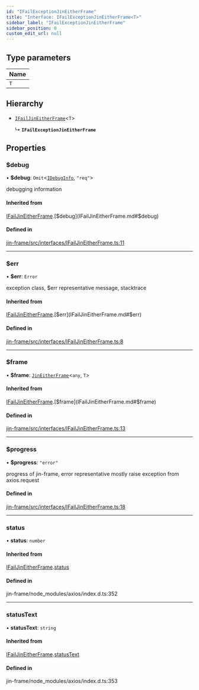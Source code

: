 ```yaml
---
id: "IFailExceptionJinEitherFrame"
title: "Interface: IFailExceptionJinEitherFrame<T>"
sidebar_label: "IFailExceptionJinEitherFrame"
sidebar_position: 0
custom_edit_url: null
---
```


## Type parameters

| Name |
| :------ |
| `T` |

## Hierarchy

- [`IFailJinEitherFrame`](IFailJinEitherFrame.md)<`T`\>

  ↳ **`IFailExceptionJinEitherFrame`**

## Properties

### $debug

• **$debug**: `Omit`<[`IDebugInfo`](IDebugInfo.md), ``"req"``\>

debugging information

#### Inherited from

[IFailJinEitherFrame](IFailJinEitherFrame.md).[$debug](IFailJinEitherFrame.md#$debug)

#### Defined in

[jin-frame/src/interfaces/IFailJinEitherFrame.ts:11](https://github.com/imjuni/jin-frame/blob/8c406fc/src/interfaces/IFailJinEitherFrame.ts#L11)

___

### $err

• **$err**: `Error`

exception class, $err representative message, stacktrace

#### Inherited from

[IFailJinEitherFrame](IFailJinEitherFrame.md).[$err](IFailJinEitherFrame.md#$err)

#### Defined in

[jin-frame/src/interfaces/IFailJinEitherFrame.ts:8](https://github.com/imjuni/jin-frame/blob/8c406fc/src/interfaces/IFailJinEitherFrame.ts#L8)

___

### $frame

• **$frame**: [`JinEitherFrame`](../classes/JinEitherFrame.md)<`any`, `T`\>

#### Inherited from

[IFailJinEitherFrame](IFailJinEitherFrame.md).[$frame](IFailJinEitherFrame.md#$frame)

#### Defined in

[jin-frame/src/interfaces/IFailJinEitherFrame.ts:13](https://github.com/imjuni/jin-frame/blob/8c406fc/src/interfaces/IFailJinEitherFrame.ts#L13)

___

### $progress

• **$progress**: ``"error"``

progress of jin-frame, error representative mostly raise exception from axios.request

#### Defined in

[jin-frame/src/interfaces/IFailJinEitherFrame.ts:18](https://github.com/imjuni/jin-frame/blob/8c406fc/src/interfaces/IFailJinEitherFrame.ts#L18)

___

### status

• **status**: `number`

#### Inherited from

[IFailJinEitherFrame](IFailJinEitherFrame.md).[status](IFailJinEitherFrame.md#status)

#### Defined in

jin-frame/node_modules/axios/index.d.ts:352

___

### statusText

• **statusText**: `string`

#### Inherited from

[IFailJinEitherFrame](IFailJinEitherFrame.md).[statusText](IFailJinEitherFrame.md#statustext)

#### Defined in

jin-frame/node_modules/axios/index.d.ts:353
